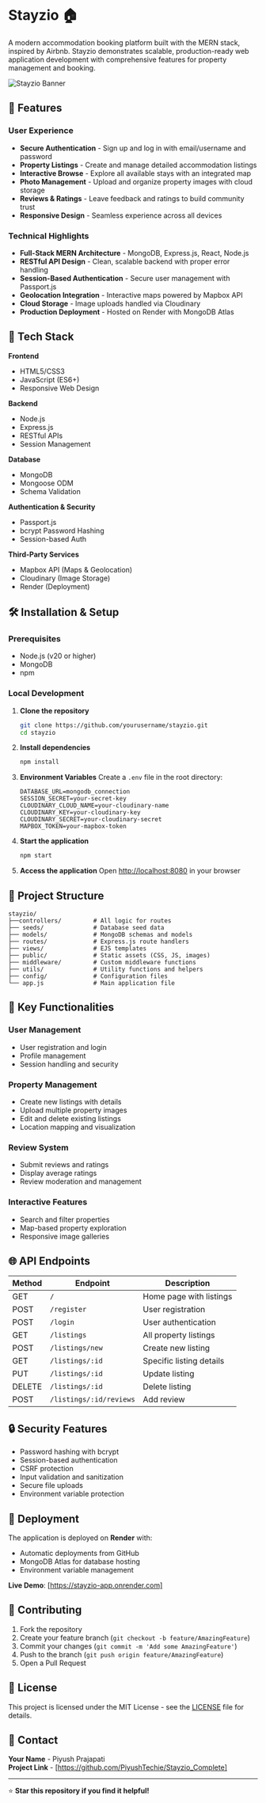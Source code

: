 # Stayzio 🏠

A modern accommodation booking platform built with the MERN stack, inspired by Airbnb. Stayzio demonstrates scalable, production-ready web application development with comprehensive features for property management and booking.

![Stayzio Banner](https://via.placeholder.com/800x400/4f46e5/ffffff?text=Stayzio+-+Modern+Accommodation+Platform)

## 🌟 Features

### User Experience
- **Secure Authentication** - Sign up and log in with email/username and password
- **Property Listings** - Create and manage detailed accommodation listings
- **Interactive Browse** - Explore all available stays with an integrated map
- **Photo Management** - Upload and organize property images with cloud storage
- **Reviews & Ratings** - Leave feedback and ratings to build community trust
- **Responsive Design** - Seamless experience across all devices

### Technical Highlights
- **Full-Stack MERN Architecture** - MongoDB, Express.js, React, Node.js
- **RESTful API Design** - Clean, scalable backend with proper error handling
- **Session-Based Authentication** - Secure user management with Passport.js
- **Geolocation Integration** - Interactive maps powered by Mapbox API
- **Cloud Storage** - Image uploads handled via Cloudinary
- **Production Deployment** - Hosted on Render with MongoDB Atlas

## 🚀 Tech Stack

**Frontend**
- HTML5/CSS3
- JavaScript (ES6+)
- Responsive Web Design

**Backend**
- Node.js
- Express.js
- RESTful APIs
- Session Management

**Database**
- MongoDB
- Mongoose ODM
- Schema Validation

**Authentication & Security**
- Passport.js
- bcrypt Password Hashing
- Session-based Auth

**Third-Party Services**
- Mapbox API (Maps & Geolocation)
- Cloudinary (Image Storage)
- Render (Deployment)

## 🛠️ Installation & Setup

### Prerequisites
- Node.js (v20 or higher)
- MongoDB
- npm

### Local Development

1. **Clone the repository**
   ```bash
   git clone https://github.com/yourusername/stayzio.git
   cd stayzio
   ```

2. **Install dependencies**
   ```bash
   npm install
   ```

3. **Environment Variables**
   Create a `.env` file in the root directory:
   ```env
   DATABASE_URL=mongodb_connection
   SESSION_SECRET=your-secret-key
   CLOUDINARY_CLOUD_NAME=your-cloudinary-name
   CLOUDINARY_KEY=your-cloudinary-key
   CLOUDINARY_SECRET=your-cloudinary-secret
   MAPBOX_TOKEN=your-mapbox-token
   ```

4. **Start the application**
   ```bash
   npm start
   ```

5. **Access the application**
   Open [http://localhost:8080](http://localhost:8080) in your browser

## 📁 Project Structure

```
stayzio/
├──controllers/         # All logic for routes 
├── seeds/              # Database seed data
├── models/             # MongoDB schemas and models
├── routes/             # Express.js route handlers
├── views/              # EJS templates
├── public/             # Static assets (CSS, JS, images)
├── middleware/         # Custom middleware functions
├── utils/              # Utility functions and helpers
├── config/             # Configuration files
└── app.js              # Main application file
```

## 🎯 Key Functionalities

### User Management
- User registration and login
- Profile management
- Session handling and security

### Property Management
- Create new listings with details
- Upload multiple property images
- Edit and delete existing listings
- Location mapping and visualization

### Review System
- Submit reviews and ratings
- Display average ratings
- Review moderation and management

### Interactive Features
- Search and filter properties
- Map-based property exploration
- Responsive image galleries

## 🌐 API Endpoints

| Method | Endpoint | Description |
|--------|----------|-------------|
| GET | `/` | Home page with listings |
| POST | `/register` | User registration |
| POST | `/login` | User authentication |
| GET | `/listings` | All property listings |
| POST | `/listings/new` | Create new listing |
| GET | `/listings/:id` | Specific listing details |
| PUT | `/listings/:id` | Update listing |
| DELETE | `/listings/:id` | Delete listing |
| POST | `/listings/:id/reviews` | Add review |

## 🔒 Security Features

- Password hashing with bcrypt
- Session-based authentication
- CSRF protection
- Input validation and sanitization
- Secure file uploads
- Environment variable protection

## 🚀 Deployment

The application is deployed on **Render** with:
- Automatic deployments from GitHub
- MongoDB Atlas for database hosting
- Environment variable management

**Live Demo**: [https://stayzio-app.onrender.com]

## 🤝 Contributing

1. Fork the repository
2. Create your feature branch (`git checkout -b feature/AmazingFeature`)
3. Commit your changes (`git commit -m 'Add some AmazingFeature'`)
4. Push to the branch (`git push origin feature/AmazingFeature`)
5. Open a Pull Request

## 📝 License

This project is licensed under the MIT License - see the [LICENSE](LICENSE) file for details.

## 📧 Contact

**Your Name** - Piyush Prajapati  
**Project Link** - [https://github.com/PiyushTechie/Stayzio_Complete]

---

⭐ **Star this repository if you find it helpful!**
